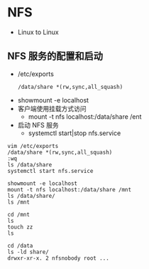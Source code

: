 # NFS
* Linux to Linux

## NFS 服务的配置和启动
* /etc/exports
  ```
  /data/share *(rw,sync,all_squash)
  ```
* showmount -e localhost
* 客户端使用挂载方式访问
  * mount -t nfs localhost:/data/share /ent
* 启动 NFS 服务
  * systemctl start|stop nfs.service

```
vim /etc/exports
/data/share *(rw,sync,all_squash)
:wq
ls /data/share
systemctl start nfs.service

showmount -e localhost
mount -t nfs localhost:/data/share /mnt
ls /data/share/
ls /mnt

cd /mnt
ls
touch zz
ls

cd /data
ls -ld share/
drwxr-xr-x. 2 nfsnobody root ...
```